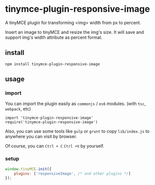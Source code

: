 # tinymce-plugin-responsive-image

A tinyMCE plugin for transforming &lt;img> width from px to percent.

Insert an image to tinyMCE and resize the img's size. It will save and support img's width attribute as percent format.

## install

```
npm install tinymce-plugin-responsive-image
```

## usage

### import

You can import the plugin easily as `commonjs` / `es6` modules. (with `tsc`, `webpack`, etc)

```
import 'tinymce-plugin-responsive-image'
require('tinymce-plugin-responsive-image')
```

Also, you can use some tools like `gulp` or `grunt` to copy `lib/index.js` to anywhere you can visit by browser.

Of course, you can `Ctrl + C` `Ctrl +V` by yourself.

### setup

````js
window.tinyMCE.init({
    plugins: ['responsiveImage', /* and other plugins */]
});
````
